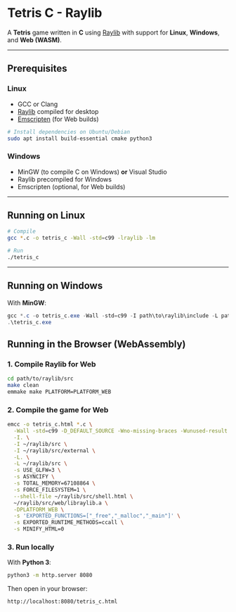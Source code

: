 
# Tetris C - Raylib

A **Tetris** game written in **C** using [Raylib](https://www.raylib.com/) with support for **Linux**, **Windows**, and **Web (WASM)**.

---

## Prerequisites

### Linux
- GCC or Clang
- [Raylib](https://github.com/raysan5/raylib) compiled for desktop
- [Emscripten](https://emscripten.org/) (for Web builds)

```bash
# Install dependencies on Ubuntu/Debian
sudo apt install build-essential cmake python3
````

### Windows

* MinGW (to compile C on Windows) **or** Visual Studio
* Raylib precompiled for Windows
* Emscripten (optional, for Web builds)

---

## Running on Linux

```bash
# Compile
gcc *.c -o tetris_c -Wall -std=c99 -lraylib -lm

# Run
./tetris_c
```

---

## Running on Windows

With **MinGW**:

```powershell
gcc *.c -o tetris_c.exe -Wall -std=c99 -I path\to\raylib\include -L path\to\raylib\lib -lraylib -lopengl32 -lgdi32 -lwinmm
.\tetris_c.exe
```

## Running in the Browser (WebAssembly)

### 1. Compile Raylib for Web

```bash
cd path/to/raylib/src
make clean
emmake make PLATFORM=PLATFORM_WEB
```

### 2. Compile the game for Web

```bash
emcc -o tetris_c.html *.c \
  -Wall -std=c99 -D_DEFAULT_SOURCE -Wno-missing-braces -Wunused-result -Os \
  -I. \
  -I ~/raylib/src \
  -I ~/raylib/src/external \
  -L. \
  -L ~/raylib/src \
  -s USE_GLFW=3 \
  -s ASYNCIFY \
  -s TOTAL_MEMORY=67108864 \
  -s FORCE_FILESYSTEM=1 \
  --shell-file ~/raylib/src/shell.html \
  ~/raylib/src/web/libraylib.a \
  -DPLATFORM_WEB \
  -s 'EXPORTED_FUNCTIONS=["_free","_malloc","_main"]' \
  -s EXPORTED_RUNTIME_METHODS=ccall \
  -s MINIFY_HTML=0
```

### 3. Run locally

With **Python 3**:

```bash
python3 -m http.server 8080
```

Then open in your browser:

```
http://localhost:8080/tetris_c.html
```

